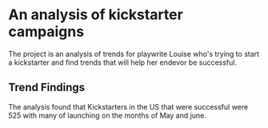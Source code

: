 # An analysis of kickstarter campaigns 
The project is an analysis of trends for playwrite Louise who's trying to start a kickstarter and find trends that will help her endevor be successful.
## Trend Findings
The analysis found that Kickstarters in the US that were successful were 525 with many of launching on the months of May and june.
